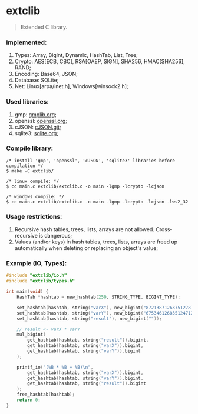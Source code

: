 # extclib
> Extended C library.

### Implemented:
1. Types: Array, BigInt, Dynamic, HashTab, List, Tree;
2. Crypto: AES[ECB, CBC], RSA[OAEP, SIGN], SHA256, HMAC[SHA256], RAND;
3. Encoding: Base64, JSON;
4. Database: SQLite;
5. Net: Linux[arpa/inet.h], Windows[winsock2.h];

### Used libraries:
1. gmp: [gmplib.org](https://gmplib.org/);
2. openssl: [openssl.org](https://www.openssl.org/);
3. cJSON: [cJSON.git](https://github.com/DaveGamble/cJSON.git/);
4. sqlite3: [sqlite.org](https://www.sqlite.org/);

### Compile library:
```
/* install 'gmp', 'openssl', 'cJSON', 'sqlite3' libraries before compilation */
$ make -C extclib/

/* linux compile: */
$ cc main.c extclib/extclib.o -o main -lgmp -lcrypto -lcjson

/* windows compile: */
$ cc main.c extclib/extclib.o -o main -lgmp -lcrypto -lcjson -lws2_32
```

### Usage restrictions:
1. Recursive hash tables, trees, lists, arrays are not allowed. Cross-recursive is dangerous;
2. Values (and/or keys) in hash tables, trees, lists, arrays are freed up automatically when deleting or replacing an object's value;

### Example (IO, Types):
```c
#include "extclib/io.h"
#include "extclib/types.h"

int main(void) {
    HashTab *hashtab = new_hashtab(250, STRING_TYPE, BIGINT_TYPE);

    set_hashtab(hashtab, string("varX"), new_bigint("872138712637512787387124821738712648712736128749182"));
    set_hashtab(hashtab, string("varY"), new_bigint("675346126835124712346172467268375128731"));
    set_hashtab(hashtab, string("result"), new_bigint(""));

    // result <- varX * varY
    mul_bigint(
        get_hashtab(hashtab, string("result")).bigint, 
        get_hashtab(hashtab, string("varX")).bigint,
        get_hashtab(hashtab, string("varY")).bigint
    );

    printf_io("(%B * %B = %B)\n", 
        get_hashtab(hashtab, string("varX")).bigint,
        get_hashtab(hashtab, string("varY")).bigint,
        get_hashtab(hashtab, string("result")).bigint
    );
    free_hashtab(hashtab);
    return 0;
}

```
